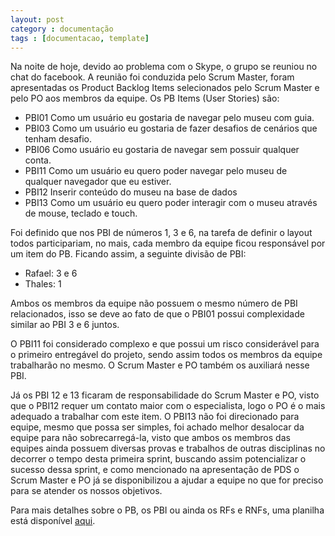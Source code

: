 ```yaml
---
layout: post
category : documentação
tags : [documentacao, template]
---
```


Na noite de hoje, devido ao problema com o Skype, o grupo se reuniou no chat do facebook. A reunião foi conduzida pelo Scrum Master, foram apresentadas os Product Backlog Items selecionados pelo Scrum Master e pelo PO aos membros da equipe. Os PB Items (User Stories) são:

- PBI01 Como um usuário eu gostaria de navegar pelo museu com guia.
- PBI03 Como um usuário eu gostaria de fazer desafios de cenários que tenham desafio.
- PBI06 Como usuário eu gostaria de navegar sem possuir qualquer conta.
- PBI11 Como um usuário eu quero poder navegar pelo museu de qualquer navegador que eu estiver.
- PBI12 Inserir conteúdo do museu na base de dados
- PBI13 Como um usuário eu quero poder interagir com o museu através de mouse, teclado e touch.

Foi definido que nos PBI de números 1, 3 e 6, na tarefa de definir o layout todos participariam, no mais, cada membro da equipe ficou responsável por um item do PB. Ficando assim, a seguinte divisão de PBI:

- Rafael: 3 e 6
- Thales: 1

Ambos os membros da equipe não possuem o mesmo número de PBI relacionados, isso se deve ao fato de que o PBI01 possui complexidade similar ao PBI 3 e 6 juntos.

O PBI11 foi considerado complexo e que possui um risco considerável para o primeiro entregável do projeto, sendo assim todos os membros da equipe trabalharão no mesmo. O Scrum Master e PO também os auxiliará nesse PBI.

Já os PBI 12 e 13 ficaram de responsabilidade do Scrum Master e PO, visto que o PBI12 requer um contato maior com o especialista, logo o PO é o mais adequado a trabalhar com este item. O PBI13 não foi direcionado para equipe, mesmo que possa ser simples, foi achado melhor desalocar da equipe para não sobrecarregá-la, visto que ambos os membros das equipes ainda possuem diversas provas e trabalhos de outras disciplinas no decorrer o tempo desta primeira sprint, buscando assim potencializar o sucesso dessa sprint, e como mencionado na apresentação de PDS o Scrum Master e PO já se disponibilizou a ajudar a equipe no que for preciso para se atender os nossos objetivos.

Para mais detalhes sobre o PB, os PBI ou ainda os RFs e RNFs, uma planilha está disponível [aqui](https://docs.google.com/spreadsheets/d/1Gya6ZLcNd3N1l-GVInrBao6oosHOmtrpbTEEYV0GFUU/edit?usp=sharing).
